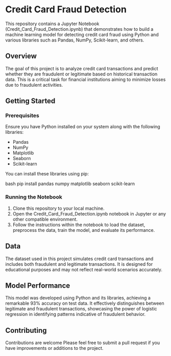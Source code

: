 # Credit Card Fraud Detection

This repository contains a Jupyter Notebook (Credit_Card_Fraud_Detection.ipynb) that demonstrates how to build a machine learning model for detecting credit card fraud using Python and various libraries such as Pandas, NumPy, Scikit-learn, and others.

## Overview

The goal of this project is to analyze credit card transactions and predict whether they are fraudulent or legitimate based on historical transaction data. This is a critical task for financial institutions aiming to minimize losses due to fraudulent activities.

## Getting Started

### Prerequisites

Ensure you have Python installed on your system along with the following libraries:
- Pandas
- NumPy
- Matplotlib
- Seaborn
- Scikit-learn

You can install these libraries using pip:

bash pip install pandas numpy matplotlib seaborn scikit-learn


### Running the Notebook

1. Clone this repository to your local machine.
2. Open the Credit_Card_Fraud_Detection.ipynb notebook in Jupyter or any other compatible environment.
3. Follow the instructions within the notebook to load the dataset, preprocess the data, train the model, and evaluate its performance.

## Data

The dataset used in this project simulates credit card transactions and includes both fraudulent and legitimate transactions. It is designed for educational purposes and may not reflect real-world scenarios accurately.

## Model Performance

This model was developed using Python and its libraries, achieving a remarkable 93% accuracy on test data. It effectively distinguishes between legitimate and fraudulent transactions, showcasing the power of logistic regression in identifying patterns indicative of fraudulent behavior.


## Contributing

Contributions are welcome Please feel free to submit a pull request if you have improvements or additions to the project.
